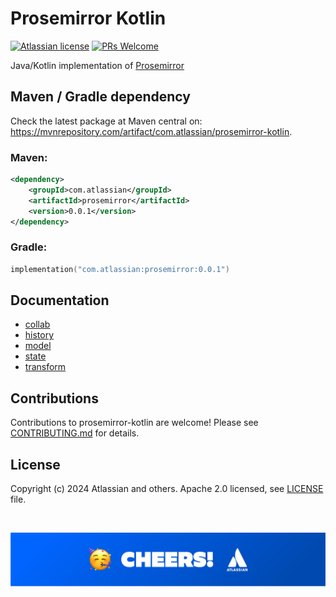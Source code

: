 # Prosemirror Kotlin
[![Atlassian license](https://img.shields.io/badge/license-Apache%202.0-blue.svg?style=flat-square)](LICENSE) [![PRs Welcome](https://img.shields.io/badge/PRs-welcome-brightgreen.svg?style=flat-square)](CONTRIBUTING.md)

Java/Kotlin implementation of [Prosemirror](https://prosemirror.net/)

## Maven / Gradle dependency

Check the latest package at Maven central on: https://mvnrepository.com/artifact/com.atlassian/prosemirror-kotlin.

### Maven:
```xml
<dependency>
    <groupId>com.atlassian</groupId>
    <artifactId>prosemirror</artifactId>
    <version>0.0.1</version>
</dependency>
```

### Gradle:
```kotlin
implementation("com.atlassian:prosemirror:0.0.1")
```
## Documentation

- [collab](src/main/kotlin/com/atlassian/prosemirror/collab/README.md)
- [history](src/main/kotlin/com/atlassian/prosemirror/history/README.md)
- [model](src/main/kotlin/com/atlassian/prosemirror/model/README.md)
- [state](src/main/kotlin/com/atlassian/prosemirror/state/README.md)
- [transform](src/main/kotlin/com/atlassian/prosemirror/transform/README.md)

## Contributions

Contributions to prosemirror-kotlin are welcome! Please see [CONTRIBUTING.md](CONTRIBUTING.md) for details.

## License

Copyright (c) 2024 Atlassian and others.
Apache 2.0 licensed, see [LICENSE](LICENSE) file.

<br/> 


[![With â¤ï¸ from Atlassian](https://raw.githubusercontent.com/atlassian-internal/oss-assets/master/banner-cheers.png)](https://www.atlassian.com)
